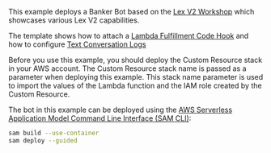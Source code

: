 This example deploys a Banker Bot based on the [Lex V2 Workshop](https://amazonlex.workshop.aws/)
which showcases various Lex V2 capabilities.

The template shows how to attach a [Lambda Fulfillment Code Hook](https://docs.aws.amazon.com/lexv2/latest/dg/lambda.html)
and how to configure [Text Conversation Logs](https://docs.aws.amazon.com/lexv2/latest/dg/conversation-logs-configure.html)

Before you use this example, you should deploy the Custom Resource stack
in your AWS account. The Custom Resource stack name is passed as a parameter
when deploying this example. This stack name parameter is used to import the
values of the Lambda function and the IAM role created by the Custom Resource.

The bot in this example can be deployed using the
[AWS Serverless Application Model Command Line Interface (SAM CLI)](https://docs.aws.amazon.com/serverless-application-model/latest/developerguide/what-is-sam.html):

```bash
sam build --use-container
sam deploy --guided
```
